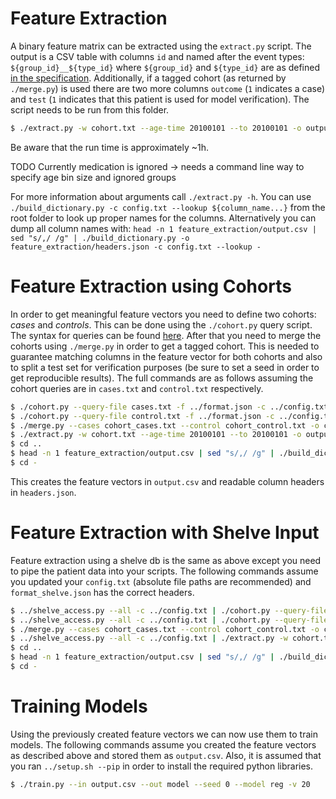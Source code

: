 # Feature Extraction

A binary feature matrix can be extracted using the `extract.py` script.
The output is a CSV table with columns `id` and named after the event types:
`${group_id}__${type_id}` where `${group_id}` and `${type_id}` are as defined
[in the specification](../spec.md).
Additionally, if a tagged cohort (as returned by `./merge.py`) is used there are
two more columns `outcome` (`1` indicates a case) and `test` (`1` indicates that
this patient is used for model verification). The script needs to be run
from this folder.

```bash
$ ./extract.py -w cohort.txt --age-time 20100101 --to 20100101 -o output.csv -f ../format.json -c ../config.txt -- ../opd
```

Be aware that the run time is approximately ~1h.

TODO Currently medication is ignored -> needs a command line way to specify age bin size and ignored groups

For more information about arguments call `./extract.py -h`.
You can use `./build_dictionary.py -c config.txt --lookup ${column_name...}`
from the root folder to look up proper names for the columns.
Alternatively you can dump all column names with:
`head -n 1 feature_extraction/output.csv | sed "s/,/ /g" | ./build_dictionary.py -o feature_extraction/headers.json -c config.txt --lookup -`

# Feature Extraction using Cohorts

In order to get meaningful feature vectors you need to define two cohorts: *cases* and *controls*.
This can be done using the `./cohort.py` query script. The syntax for queries
can be found [here](cohort.py#L105-118). After that you need to merge the
cohorts using `./merge.py` in order to get a tagged cohort. This is needed to
guarantee matching columns in the feature vector for both cohorts and
also to split a test set for verification purposes (be sure to set a seed
in order to get reproducible results). The full commands are as follows
assuming the cohort queries are in `cases.txt` and `control.txt`
respectively.

```bash
$ ./cohort.py --query-file cases.txt -f ../format.json -c ../config.txt -o cohort_cases.txt -- ../opd
$ ./cohort.py --query-file control.txt -f ../format.json -c ../config.txt -o cohort_control.txt -- ../opd
$ ./merge.py --cases cohort_cases.txt --control cohort_control.txt -o cohort.txt --test 20 --seed 0
$ ./extract.py -w cohort.txt --age-time 20100101 --to 20100101 -o output.csv -f ../format.json -c ../config.txt -- ../opd
$ cd ..
$ head -n 1 feature_extraction/output.csv | sed "s/,/ /g" | ./build_dictionary.py -o feature_extraction/headers.json -c config.txt --lookup -
$ cd -
```

This creates the feature vectors in `output.csv` and readable column headers in `headers.json`.

# Feature Extraction with Shelve Input

Feature extraction using a shelve db is the same as above except you need to pipe
the patient data into your scripts. The following commands assume you updated
your `config.txt` (absolute file paths are recommended) and `format_shelve.json` has the correct headers.

```bash
$ ../shelve_access.py --all -c ../config.txt | ./cohort.py --query-file cases.txt -f ../format_shelve.json -c ../config.txt -o cohort_cases.txt -- -
$ ../shelve_access.py --all -c ../config.txt | ./cohort.py --query-file control.txt -f ../format_shelve.json -c ../config.txt -o cohort_control.txt -- -
$ ./merge.py --cases cohort_cases.txt --control cohort_control.txt -o cohort.txt --test 20 --seed 0
$ ../shelve_access.py --all -c ../config.txt | ./extract.py -w cohort.txt --age-time 20100101 --to 20100101 -o output.csv -f ../format_shelve.json -c ../config.txt -- -
$ cd ..
$ head -n 1 feature_extraction/output.csv | sed "s/,/ /g" | ./build_dictionary.py -o feature_extraction/headers.json -c config.txt --lookup -
$ cd -
```

# Training Models

Using the previously created feature vectors we can now use them to train models.
The following commands assume you created the feature vectors as described above
and stored them as `output.csv`. Also, it is assumed that you ran `../setup.sh --pip`
in order to install the required python libraries.

```bash
$ ./train.py --in output.csv --out model --seed 0 --model reg -v 20
```
